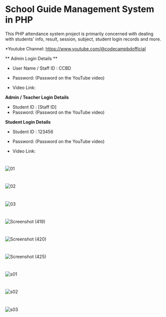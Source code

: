 # School Guide Management System in PHP
This PHP attendance system project is primarily concerned with dealing with students' info, result, session, subject, student login records and more. 

*Youtube Channel: https://www.youtube.com/@codecampbdofficial

** Admin Login Details **
* User Name / Staff ID : CCBD
* Password: (Password on the YouTube video)

* Video Link: 

**Admin / Teacher Login Details**

* Student ID   : [Staff ID]
* Password: (Password on the YouTube video)

**Student Login Details**

* Student ID : 123456
* Password: (Password on the YouTube video)

* Video Link:
#
![01](https://github.com/dev-mhrony/School-Guide-Management-System-in-PHP/assets/78216965/5b491abd-5f6a-4476-b9be-f7ed9110b2f8)

#
![02](https://github.com/dev-mhrony/School-Guide-Management-System-in-PHP/assets/78216965/f3e94589-08f8-426b-b887-8714d548a1a3)
#
![03](https://github.com/dev-mhrony/School-Guide-Management-System-in-PHP/assets/78216965/e17daefe-1f25-4325-9765-ead07c13799c)
#
![Screenshot (419)](https://github.com/dev-mhrony/School-Guide-Management-System-in-PHP/assets/78216965/7cd70efe-36b8-4e1a-a9ae-efcc0b2e0509)
#
![Screenshot (420)](https://github.com/dev-mhrony/School-Guide-Management-System-in-PHP/assets/78216965/17e44d38-ab14-47d3-8a97-38f5c93fc324)
#
![Screenshot (425)](https://github.com/dev-mhrony/School-Guide-Management-System-in-PHP/assets/78216965/6d76755f-73c9-4638-9e45-9a0bb6ddf49b)
#
![s01](https://github.com/dev-mhrony/School-Guide-Management-System-in-PHP/assets/78216965/aeda856e-c62c-4c1c-ae31-15fffa15cda9)
#
![s02](https://github.com/dev-mhrony/School-Guide-Management-System-in-PHP/assets/78216965/e17ff1cb-ed94-45e7-840a-b3c4864aa1e3)
#
![s03](https://github.com/dev-mhrony/School-Guide-Management-System-in-PHP/assets/78216965/d27fa494-27cf-48d6-80a9-104f7c730f53)

